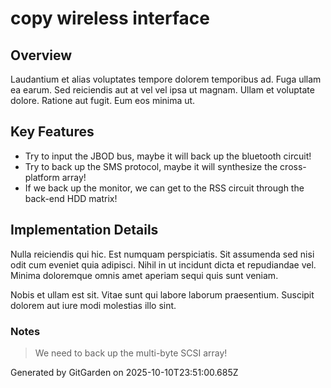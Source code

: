 # copy wireless interface

## Overview
Laudantium et alias voluptates tempore dolorem temporibus ad. Fuga ullam ea earum. Sed reiciendis aut at vel vel ipsa ut magnam. Ullam et voluptate dolore. Ratione aut fugit. Eum eos minima ut.

## Key Features
- Try to input the JBOD bus, maybe it will back up the bluetooth circuit!
- Try to back up the SMS protocol, maybe it will synthesize the cross-platform array!
- If we back up the monitor, we can get to the RSS circuit through the back-end HDD matrix!

## Implementation Details
Nulla reiciendis qui hic. Est numquam perspiciatis. Sit assumenda sed nisi odit cum eveniet quia adipisci. Nihil in ut incidunt dicta et repudiandae vel. Minima doloremque omnis amet aperiam sequi quis sunt veniam.
 Nobis et ullam est sit. Vitae sunt qui labore laborum praesentium. Suscipit dolorem aut iure modi molestias illo sint.

### Notes
> We need to back up the multi-byte SCSI array!

Generated by GitGarden on 2025-10-10T23:51:00.685Z